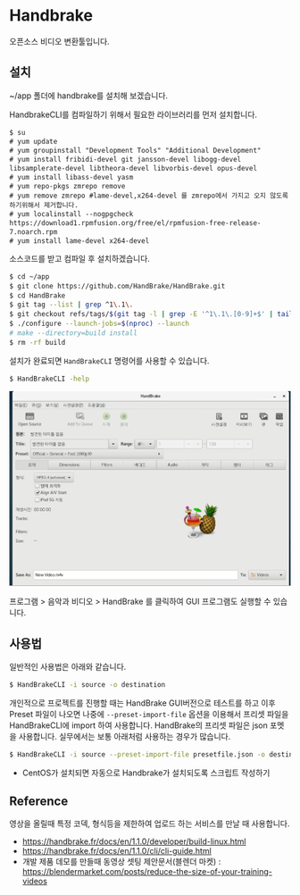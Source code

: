 # Handbrake
오픈소스 비디오 변환툴입니다.

## 설치
~/app 폴더에 handbrake를 설치해 보겠습니다.

HandbrakeCLI를 컴파일하기 위해서 필요한 라이브러리를 먼저 설치합니다.

```
$ su
# yum update
# yum groupinstall "Development Tools" "Additional Development"
# yum install fribidi-devel git jansson-devel libogg-devel libsamplerate-devel libtheora-devel libvorbis-devel opus-devel
# yum install libass-devel yasm
# yum repo-pkgs zmrepo remove
# yum remove zmrepo #lame-devel,x264-devel 를 zmrepo에서 가지고 오지 않도록 하기위해서 제거합니다.
# yum localinstall --nogpgcheck https://download1.rpmfusion.org/free/el/rpmfusion-free-release-7.noarch.rpm
# yum install lame-devel x264-devel
```

소스코드를 받고 컴파일 후 설치하겠습니다.

```bash
$ cd ~/app
$ git clone https://github.com/HandBrake/HandBrake.git
$ cd HandBrake
$ git tag --list | grep ^1\.1\.
$ git checkout refs/tags/$(git tag -l | grep -E '^1\.1\.[0-9]+$' | tail -n 1)
$ ./configure --launch-jobs=$(nproc) --launch
# make --directory=build install
$ rm -rf build
```

설치가 완료되면 `HandBrakeCLI` 명령어를 사용할 수 있습니다.

```bash
$ HandBrakeCLI -help
```

![handbrake](../figures/handbrake.png)

프로그램 > 음악과 비디오 > HandBrake 를 클릭하여 GUI 프로그램도 실행할 수 있습니다.

## 사용법

일반적인 사용법은 아래와 같습니다.

```bash
$ HandBrakeCLI -i source -o destination
```

개인적으로 프로젝트를 진행할 때는 HandBrake GUI버전으로 테스트를 하고 이후 Preset 파일이 나오면 나중에 `--preset-import-file` 옵션을 이용해서 프리셋 파일을 HandBrakeCLI에 import 하여 사용합니다. HandBrake의 프리셋 파일은 json 포멧을 사용합니다. 실무에서는 보통 아래처럼 사용하는 경우가 많습니다.

```bash
$ HandBrakeCLI -i source --preset-import-file presetfile.json -o destination
```

- CentOS가 설치되면 자동으로 Handbrake가 설치되도록 스크립트 작성하기

## Reference
영상을 올릴때 특정 코덱, 형식등을 제한하여 업로드 하는 서비스를 만날 때 사용합니다.

- https://handbrake.fr/docs/en/1.1.0/developer/build-linux.html
- https://handbrake.fr/docs/en/1.1.0/cli/cli-guide.html
- 개발 제품 데모를 만들때 동영상 셋팅 제안문서(블렌더 마켓) : https://blendermarket.com/posts/reduce-the-size-of-your-training-videos